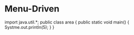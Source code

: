 # Menu-Driven
import java.util.*;
public class area
{
public static void main()
{
Systme.out.println(5);
}
}
